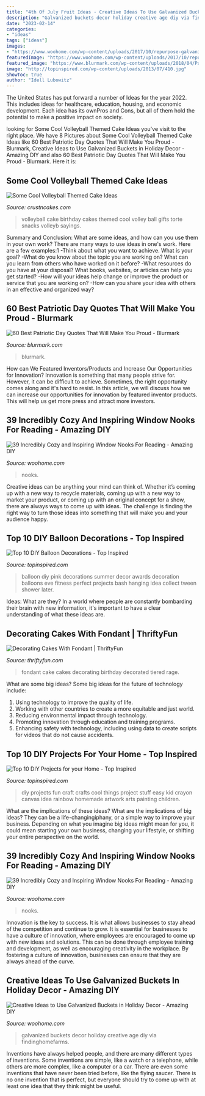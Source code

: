 ```yaml
---
title: "4th Of July Fruit Ideas - Creative Ideas To Use Galvanized Buckets In Holiday Decor"
description: "Galvanized buckets decor holiday creative age diy via findinghomefarms"
date: "2023-02-14"
categories:
- "ideas"
tags: ["ideas"]
images:
- "https://www.woohome.com/wp-content/uploads/2017/10/repurpose-galvanized-buckets-as-holiday-decorations-8.jpg"
featuredImage: "https://www.woohome.com/wp-content/uploads/2017/10/repurpose-galvanized-buckets-as-holiday-decorations-8.jpg"
featured_image: "https://www.blurmark.com/wp-content/uploads/2018/04/Patriotic-Quotes-31.jpg"
image: "http://topinspired.com/wp-content/uploads/2013/07/410.jpg"
ShowToc: true
author: "Idell Lubowitz"
---
```



The United States has put forward a number of Ideas for the year 2022. This includes ideas for healthcare, education, housing, and economic development. Each idea has its ownPros and Cons, but all of them hold the potential to make a positive impact on society.

	

		
looking for Some Cool Volleyball Themed Cake Ideas you've visit to the right place. We have 8 Pictures about Some Cool Volleyball Themed Cake Ideas like 60 Best Patriotic Day Quotes That Will Make You Proud - Blurmark, Creative Ideas to Use Galvanized Buckets in Holiday Decor - Amazing DIY and also 60 Best Patriotic Day Quotes That Will Make You Proud - Blurmark. Here it is:
		
    
## Some Cool Volleyball Themed Cake Ideas

<img loading=lazy src="http://www.crustncakes.com/blog/wp-content/uploads/2017/07/14d8e0a062b12314011d697bb93ce1ad-volleyball-birthday-cakes-volleyball-cake-ideas.jpg" onerror="this.onerror=null;this.src='https://tse2.mm.bing.net/th?id=OIP.oR8sb-Nb2mI4rJLiTvvurAHaJ3&amp;pid=15.1';" alt="Some Cool Volleyball Themed Cake Ideas">

_Source: crustncakes.com_

>volleyball cake birthday cakes themed cool volley ball gifts torte snacks volleyb sayings. 

	

Summary and Conclusion: What are some ideas, and how can you use them in your own work?
There are many ways to use ideas in one's work. Here are a few examples:1 
-Think about what you want to achieve. What is your goal? 
-What do you know about the topic you are working on? What can you learn from others who have worked on it before? 
-What resources do you have at your disposal? What books, websites, or articles can help you get started? 
-How will your ideas help change or improve the product or service that you are working on? 
-How can you share your idea with others in an effective and organized way?

    
## 60 Best Patriotic Day Quotes That Will Make You Proud - Blurmark

<img loading=lazy src="https://www.blurmark.com/wp-content/uploads/2018/04/Patriotic-Quotes-31.jpg" onerror="this.onerror=null;this.src='https://tse3.mm.bing.net/th?id=OIP.uBIPg-1N8zoniTM2nla9HAHaJ9&amp;pid=15.1';" alt="60 Best Patriotic Day Quotes That Will Make You Proud - Blurmark">

_Source: blurmark.com_

>blurmark. 

	

How can We Featured Inventors/Products and Increase Our Opportunities for Innovation?
Innovation is something that many people strive for. However, it can be difficult to achieve. Sometimes, the right opportunity comes along and it's hard to resist. In this article, we will discuss how we can increase our opportunities for innovation by featured inventor products. This will help us get more press and attract more investors.

    
## 39 Incredibly Cozy And Inspiring Window Nooks For Reading - Amazing DIY

<img loading=lazy src="https://www.woohome.com/wp-content/uploads/2013/10/Inspiring-Window-Reading-Nook-13.jpg" onerror="this.onerror=null;this.src='https://tse3.mm.bing.net/th?id=OIP.PP8D9fqOztBXp_tLKg8rzAHaIN&amp;pid=15.1';" alt="39 Incredibly Cozy and Inspiring Window Nooks For Reading - Amazing DIY">

_Source: woohome.com_

>nooks. 

	

Creative ideas can be anything your mind can think of. Whether it’s coming up with a new way to recycle materials, coming up with a new way to market your product, or coming up with an original concept for a show, there are always ways to come up with ideas. The challenge is finding the right way to turn those ideas into something that will make you and your audience happy.

    
## Top 10 DIY Balloon Decorations - Top Inspired

<img loading=lazy src="https://www.topinspired.com/wp-content/uploads/2013/10/518.jpg" onerror="this.onerror=null;this.src='https://tse4.mm.bing.net/th?id=OIP.3kyQ13NVzFCc3wAnwQbOfAHaLF&amp;pid=15.1';" alt="Top 10 DIY Balloon Decorations - Top Inspired">

_Source: topinspired.com_

>balloon diy pink decorations summer decor awards decoration balloons eve fitness perfect projects bash hanging idea collect tween shower later. 

	

Ideas: What are they?
In a world where people are constantly bombarding their brain with new information, it's important to have a clear understanding of what these ideas are.

    
## Decorating Cakes With Fondant | ThriftyFun

<img loading=lazy src="https://img.thrfun.com/img/012/827/fondant_cake_l3.jpg" onerror="this.onerror=null;this.src='https://tse3.mm.bing.net/th?id=OIP.JzdhktFZuOuhIrwxNoANmwHaJ4&amp;pid=15.1';" alt="Decorating Cakes With Fondant | ThriftyFun">

_Source: thriftyfun.com_

>fondant cake cakes decorating birthday decorated tiered rage. 

	

What are some big ideas?
Some big ideas for the future of technology include: 
1. Using technology to improve the quality of life. 
2. Working with other countries to create a more equitable and just world. 
3. Reducing environmental impact through technology. 
4. Promoting innovation through education and training programs. 
5. Enhancing safety with technology, including using data to create scripts for videos that do not cause accidents.

    
## Top 10 DIY Projects For Your Home - Top Inspired

<img loading=lazy src="http://topinspired.com/wp-content/uploads/2013/07/410.jpg" onerror="this.onerror=null;this.src='https://tse2.mm.bing.net/th?id=OIP.07Ht5oKV_u9BhD2t0UjZIAHaLG&amp;pid=15.1';" alt="Top 10 DIY Projects for your Home - Top Inspired">

_Source: topinspired.com_

>diy projects fun craft crafts cool things project stuff easy kid crayon canvas idea rainbow homemade artwork arts painting children. 

	

What are the implications of these ideas?
What are the implications of big ideas? They can be a life-changingiphany, or a simple way to improve your business. Depending on what you imagine big ideas might mean for you, it could mean starting your own business, changing your lifestyle, or shifting your entire perspective on the world.

    
## 39 Incredibly Cozy And Inspiring Window Nooks For Reading - Amazing DIY

<img loading=lazy src="https://www.woohome.com/wp-content/uploads/2013/10/Inspiring-Window-Reading-Nook-20.jpg" onerror="this.onerror=null;this.src='https://tse1.mm.bing.net/th?id=OIP.CBXTc2XpnrEMKkF3laQtxAHaKN&amp;pid=15.1';" alt="39 Incredibly Cozy and Inspiring Window Nooks For Reading - Amazing DIY">

_Source: woohome.com_

>nooks. 

	

Innovation is the key to success. It is what allows businesses to stay ahead of the competition and continue to grow. It is essential for businesses to have a culture of innovation, where employees are encouraged to come up with new ideas and solutions. This can be done through employee training and development, as well as encouraging creativity in the workplace. By fostering a culture of innovation, businesses can ensure that they are always ahead of the curve.

    
## Creative Ideas To Use Galvanized Buckets In Holiday Decor - Amazing DIY

<img loading=lazy src="https://www.woohome.com/wp-content/uploads/2017/10/repurpose-galvanized-buckets-as-holiday-decorations-8.jpg" onerror="this.onerror=null;this.src='https://tse1.mm.bing.net/th?id=OIP.F1eCWRPwQkLe06PdUJJlxAHaLD&amp;pid=15.1';" alt="Creative Ideas to Use Galvanized Buckets in Holiday Decor - Amazing DIY">

_Source: woohome.com_

>galvanized buckets decor holiday creative age diy via findinghomefarms. 

	

Inventions have always helped people, and there are many different types of inventions. Some inventions are simple, like a watch or a telephone, while others are more complex, like a computer or a car. There are even some inventions that have never been tried before, like the flying saucer. There is no one invention that is perfect, but everyone should try to come up with at least one idea that they think might be useful.

